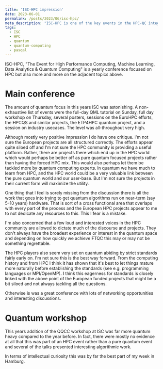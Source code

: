 ```yaml
---
title: 'ISC-HPC impression'
date: 2023-06-01
permalink: /posts/2023/06/isc-hpc/
meta_description: "ISC-HPC is one of the key events in the HPC-QC integration calendar. It was very impressive to see the focus on quantum this year, but I'm not always convinced the debate is on the most relevant topics."
tags:
  - ISC
  - HPC
  - quantum
  - quantum-computing
  - pasqal
---
```


ISC-HPC, "The Event for High Performance Computing, Machine Learning, Data Analytics & Quantum Computing" is a yearly conference focused on HPC but also more and more on the adjacent topics above.

Main conference
======
The amount of quantum focus in this years ISC was astonishing. A non-exhaustive list of events were the full-day QML tutorial on Sunday, full day workshop on Thursday, several posters, sessions on the EuroHPC efforts, the HPCQS and similar projects, the ETP4HPC quantum project, and a session on industry usecases. The level was all-throughout very high.

Although mostly very positive impression I do have one critique. I'm not sure the European projects are all structured correctly. The efforts appear quite siloed off and I'm not sure the HPC community is providing a useful platform. Rather, there are projects there which end up in the HPC world which would perhaps be better off as pure quantum focused projects rather than having the forced HPC mix. This would also perhaps let them be tackled more by quantum computing experts. In quantum we have much to learn from HPC, and the HPC world could be a very valuable link between the pure quantum world and our user-base. But I'm not sure the projects in their current form will maximize the utility.

One thing that I feel is sorely missing from the discussion there is all the work that goes into trying to get quantum algorithms run on near-term (say 5-10 years) hardware. That is sort of a cross functional area that overlaps with every part of the process and the European HPC projects appear to me to not dedicate any resources to this. This I fear is a mistake.

I'm also concerned that a few loud and interested voices in the HPC community are allowed to dictate much of the discourse and projects. They don't always have the broadest experience or interest in the quantum space and depending on how quickly we achieve FTQC this may or may not be something regrettable.

The HPC players also seem very set on quantum abiding by strict standards fairly early on. I'm not sure this is the best way forward. From the computing history and from HPC I think it has shown that it's best to let things mature more naturally before establishing the standards (see e.g. programming languages or MPI/OpenMP). I think this eagerness for standards is closely linked with the above point of the European funded projects that might be a bit siloed and not always tackling all the questions.

Otherwise is was a great conference with lots of networking opportunities and interesting discussions.


Quantum workshop
======
This years addition of the QQCC workshop at ISC was far more quantum heavy compared to the year before. In fact, there were mostly no evidence at all that this was part of an HPC event rather than a pure quantum event and several of the talks presented interesting algorithmic work.

In terms of intellectual curiosity this was by far the best part of my week in Hamburg.